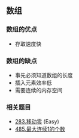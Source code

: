 ## 数组 

### 数组的优点

* 存取速度快

### 数组的缺点

* 事先必须知道数组的长度
* 插入元素效率低
* 需要连续的内存空间


### 相关题目

* [283.移动零](move_zeros.go) (Easy)
* [485.最大连续1的个数](find_max_consecutive_ones.go)